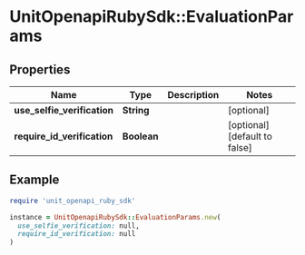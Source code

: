 # UnitOpenapiRubySdk::EvaluationParams

## Properties

| Name | Type | Description | Notes |
| ---- | ---- | ----------- | ----- |
| **use_selfie_verification** | **String** |  | [optional] |
| **require_id_verification** | **Boolean** |  | [optional][default to false] |

## Example

```ruby
require 'unit_openapi_ruby_sdk'

instance = UnitOpenapiRubySdk::EvaluationParams.new(
  use_selfie_verification: null,
  require_id_verification: null
)
```

